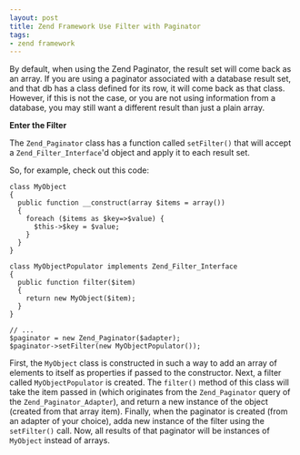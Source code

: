```yaml
---
layout: post
title: Zend Framework Use Filter with Paginator
tags:
- zend framework
---
```

By default, when using the Zend Paginator, the result set will come back as an array.  If you are using a paginator associated with a database result set, and that db has a class defined for its row, it will come back as that class.  However, if this is not the case, or you are not using information from a database, you may still want a different result than just a plain array.

**Enter the Filter**

The `Zend_Paginator` class has a function called `setFilter()` that will accept a `Zend_Filter_Interface`'d object and apply it to each result set.

So, for example, check out this code:

```php?start_inline=1
class MyObject
{
  public function __construct(array $items = array())
  {
    foreach ($items as $key=>$value) {
      $this->$key = $value;
    }
  }
}

class MyObjectPopulator implements Zend_Filter_Interface
{
  public function filter($item)
  {
    return new MyObject($item);
  }
}

// ...
$paginator = new Zend_Paginator($adapter);
$paginator->setFilter(new MyObjectPopulator());
``` 

First, the `MyObject` class is constructed in such a way to add an array of elements to itself as properties if passed to the constructor.  Next, a filter called `MyObjectPopulator` is created.  The `filter()` method of this class will take the item passed in (which originates from the `Zend_Paginator` query of the `Zend_Paginator_Adapter`), and return a new instance of the object (created from that array item).  Finally, when the paginator is created (from an adapter of your choice), adda  new instance of the filter using the `setFilter()` call.  Now, all results of that paginator will be instances of `MyObject` instead of arrays.
